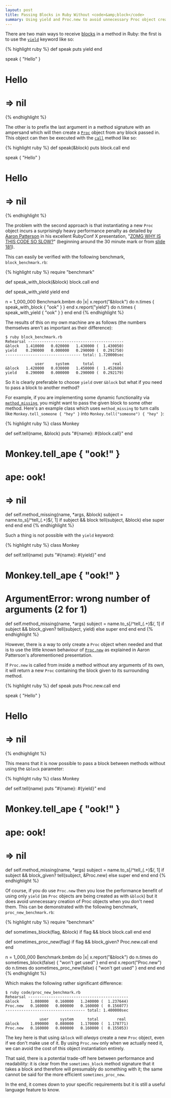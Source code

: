 ```yaml
---
layout: post
title: Passing Blocks in Ruby Without <code>&amp;block</code>
summary: Using yield and Proc.new to avoid unnecessary Proc object creation in Ruby.
---
```

There are two main ways to receive [blocks][Containers, Blocks, and Iterators] in a method in Ruby:
the first is to use the [`yield`][yield] keyword like so:

{% highlight ruby %}
def speak
  puts yield
end

speak { "Hello" }
# Hello
#  => nil
{% endhighlight %}

The other is to prefix the last argument in a method signature with an
ampersand which will then create a [`Proc`][Proc] object from any block passed
in. This object can then be executed with the [`call`][call] method like so:

{% highlight ruby %}
def speak(&block)
  puts block.call
end

speak { "Hello" }
# Hello
#  => nil
{% endhighlight %}

The problem with the second approach is that instantiating a new `Proc` object incurs
a surprisingly heavy performance penalty as detailed by [Aaron Patterson][] in his
excellent RubyConf X presentation, "[ZOMG WHY IS THIS CODE SO SLOW?][ZOMG]"
(beginning around the 30 minute mark or from [slide 181][ZOMG Slides]).

This can easily be verified with the following benchmark, `block_benchmark.rb`:

{% highlight ruby %}
require "benchmark"

def speak_with_block(&block)
  block.call
end

def speak_with_yield
  yield
end

n = 1_000_000
Benchmark.bmbm do |x|
  x.report("&block") do
    n.times { speak_with_block { "ook" } }
  end
  x.report("yield") do
    n.times { speak_with_yield { "ook" } }
  end
end
{% endhighlight %}

The results of this on my own machine are as follows (the numbers themselves aren't
as important as their difference):

    $ ruby block_benchmark.rb 
    Rehearsal ------------------------------------------
    &block   1.410000   0.020000   1.430000 (  1.430050)
    yield    0.290000   0.000000   0.290000 (  0.291750)
    --------------------------------- total: 1.720000sec

                 user     system      total        real
    &block   1.420000   0.030000   1.450000 (  1.452686)
    yield    0.290000   0.000000   0.290000 (  0.292179)

So it is clearly preferable to choose `yield` over `&block` but what if you need to
pass a block to another method?

For example, if you are implementing some dynamic functionality via
[`method_missing`][method_missing], you might want to pass the given block to some
other method. Here's an example class which uses `method_missing` to turn calls
like `Monkey.tell_someone { "hey" }` into `Monkey.tell("someone") { "hey" }`:

{% highlight ruby %}
class Monkey

  def self.tell(name, &block)
    puts "#{name}: #{block.call}"
  end

  # Monkey.tell_ape { "ook!" }
  # ape: ook!
  #  => nil
  def self.method_missing(name, *args, &block)
    subject = name.to_s[/^tell_(.+)$/, 1]
    if subject && block
      tell(subject, &block)
    else
      super
    end
  end
end
{% endhighlight %}

Such a thing is not possible with the `yield` keyword:

{% highlight ruby %}
class Monkey

  def self.tell(name)
    puts "#{name}: #{yield}"
  end

  # Monkey.tell_ape { "ook!" }
  # ArgumentError: wrong number of arguments (2 for 1)
  def self.method_missing(name, *args)
    subject = name.to_s[/^tell_(.+)$/, 1]
    if subject && block_given?
      tell(subject, yield)
    else
      super
    end
  end
end
{% endhighlight %}

However, there is a way to only create a `Proc` object when needed and that is
to use the little known behaviour of [`Proc.new`][Proc.new] as explained in
Aaron Patterson's aforementioned presentation.

If `Proc.new` is called from inside a method without any arguments of its own,
it will return a new `Proc` containing the block given to its surrounding method.

{% highlight ruby %}
def speak
  puts Proc.new.call
end

speak { "Hello" }
# Hello
#  => nil
{% endhighlight %}

This means that it is now possible to pass a block between methods without using the
`&block` parameter:

{% highlight ruby %}
class Monkey

  def self.tell(name)
    puts "#{name}: #{yield}"
  end

  # Monkey.tell_ape { "ook!" }
  # ape: ook!
  #  => nil
  def self.method_missing(name, *args)
    subject = name.to_s[/^tell_(.+)$/, 1]
    if subject && block_given?
      tell(subject, &Proc.new)
    else
      super
    end
  end
end
{% endhighlight %}

Of course, if you do use `Proc.new` then you lose the performance benefit of using
only `yield` (as `Proc` objects are being created as with `&block`) but it does
avoid unnecessary creation of Proc objects when you don't need them. This can be
demonstrated with the following benchmark, `proc_new_benchmark.rb`:

{% highlight ruby %}
require "benchmark"

def sometimes_block(flag, &block)
  if flag && block
    block.call
  end
end

def sometimes_proc_new(flag)
  if flag && block_given?
    Proc.new.call
  end
end

n = 1_000_000
Benchmark.bmbm do |x|
  x.report("&block") do
    n.times do
      sometimes_block(false) { "won't get used" }
    end
  end
  x.report("Proc.new") do
    n.times do
      sometimes_proc_new(false) { "won't get used" }
    end
  end
end
{% endhighlight %}

Which makes the following rather significant difference:

    $ ruby code/proc_new_benchmark.rb 
    Rehearsal --------------------------------------------
    &block     1.080000   0.160000   1.240000 (  1.237644)
    Proc.new   0.160000   0.000000   0.160000 (  0.156077)
    ----------------------------------- total: 1.400000sec

                   user     system      total        real
    &block     1.090000   0.080000   1.170000 (  1.178771)
    Proc.new   0.160000   0.000000   0.160000 (  0.155053)

The key here is that using `&block` will *always* create a new `Proc` object,
even if we don't make use of it. By using `Proc.new` only when we actually
need it, we can avoid the cost of this object instantiation entirely.

That said, there is a potential trade-off here between performance and
readability: it is clear from the `sometimes_block` method signature that it
takes a block and therefore will presumably do something with it; the same cannot
be said for the more efficient `sometimes_proc_new`.

In the end, it comes down to your specific requirements but it is still a useful
language feature to know.

  [Aaron Patterson]: http://tenderlovemaking.com
  [Containers, Blocks, and Iterators]: http://ruby-doc.org/docs/ProgrammingRuby/html/tut_containers.html
  [Proc.new]: http://www.ruby-doc.org/core/classes/Proc.html#M000547
  [Proc]: http://www.ruby-doc.org/core/classes/Proc.html
  [ZOMG]: http://confreaks.net/videos/427-rubyconf2010-zomg-why-is-this-code-so-slow
  [ZOMG Slides]: http://www.slideshare.net/tenderlove/zomg-why-is-this-code-so-slow/181
  [call]: http://www.ruby-doc.org/core/classes/Proc.html#M000548
  [method_missing]: http://ruby-doc.org/docs/ProgrammingRuby/html/ref_c_object.html#Object.method_missing
  [yield]: http://ruby-doc.org/docs/keywords/1.9/files/keywords_rb.html#M000042
